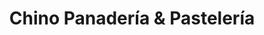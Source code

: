 ---
title: "Chino Panadería & Pastelería"
url: /neuquen/chino-panaderia-und-pasteleria/
shop: Bäckerei
---